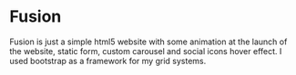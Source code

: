 <h1> Fusion</h1> 
<p>
Fusion is just a simple html5 website with some animation at the launch of the website, static form, custom carousel and social icons hover effect.
I used bootstrap as a framework for my grid systems.
</p>
